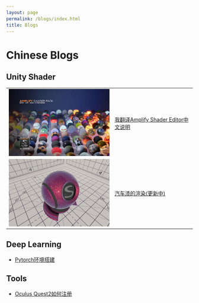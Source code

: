 ```yaml
---
layout: page
permalink: /blogs/index.html
title: Blogs
---
```


# Chinese Blogs

## Unity Shader

|                                                              |                                                   |
| ------------------------------------------------------------ | ------------------------------------------------- |
| <img src="./blogs.assets/ase.jpg" alt=" " style="zoom: 33%;" /> | [我翻译Amplify Shader Editor中文说明](/blogs/ase) |
| <img src="./blogs.assets/carpaint.jpg" alt="frame-000000" style="zoom: 33%;" /> | [汽车漆的渲染(更新中)](/blogs/carpaint)           |

## Deep Learning

- [Pytorch环境搭建](/blogs/buildpytorch)

## Tools

- [Oculus Quest2如何注册](/blogs/quest2)

